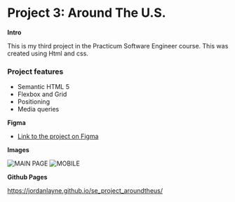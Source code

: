 # Project 3: Around The U.S.

**Intro**

This is my third project in the Practicum Software Engineer course. This was created using Html and css.

### Project features

- Semantic HTML 5
- Flexbox and Grid
- Positioning
- Media queries

**Figma**
- [Link to the project on Figma](https://www.figma.com/file/ii4xxsJ0ghevUOcssTlHZv/Sprint-3%3A-Around-the-US?node-id=6432%3A203&t=QU7P1Y0jG2EZtFFd-0)

**Images**  

![MAIN PAGE](https://user-images.githubusercontent.com/118868289/210488962-fa152cf5-e0be-450b-b88d-5332bbb63825.png)
![MOBILE](https://user-images.githubusercontent.com/118868289/210488974-c7089c4c-9d09-4ff7-9f57-ea9cd8ac4b6c.png)

**Github Pages**

https://jordanlayne.github.io/se_project_aroundtheus/
